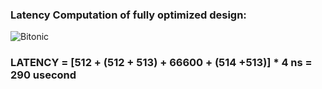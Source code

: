 ### Latency Computation of fully optimized design:

![Bitonic](https://github.com/mediroozmeh/Bitonic-Sorting/blob/master/Figures/latency.jpg)

### LATENCY = [512 + (512 + 513) + 66600 + (514 +513)] * 4 ns =  290 usecond




